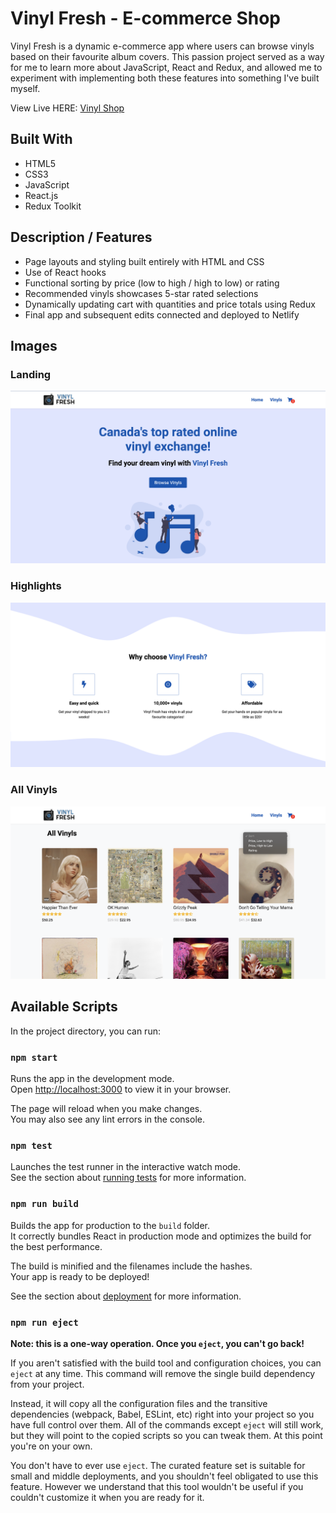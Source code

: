 # Vinyl Fresh - E-commerce Shop
Vinyl Fresh is a dynamic e-commerce app where users can browse vinyls based on their favourite album covers. This passion project served as a way for me to learn more about JavaScript, React and Redux, and allowed me to experiment with implementing both these features into something I've built myself.

View Live HERE: [Vinyl Shop](https://sharp-murdock-022be0.netlify.app/)



## Built With
- HTML5
- CSS3
- JavaScript
- React.js
- Redux Toolkit


## Description / Features
- Page layouts and styling built entirely with HTML and CSS
- Use of React hooks
- Functional sorting by price (low to high / high to low) or rating
- Recommended vinyls showcases 5-star rated selections
- Dynamically updating cart with quantities and price totals using Redux
- Final app and subsequent edits connected and deployed to Netlify




## Images


### Landing
!['Landing page of website'](https://github.com/JoshuaHaughton/vinyl-shop/blob/main/docs/Landing.png)


### Highlights
!['Highlights of website'](https://github.com/JoshuaHaughton/vinyl-shop/blob/main/docs/Highlights.png)


### All Vinyls
!['List of all available vinyls'](https://github.com/JoshuaHaughton/vinyl-shop/blob/main/docs/All-Vinyls.png)




## Available Scripts

In the project directory, you can run:

### `npm start`

Runs the app in the development mode.\
Open [http://localhost:3000](http://localhost:3000) to view it in your browser.

The page will reload when you make changes.\
You may also see any lint errors in the console.

### `npm test`

Launches the test runner in the interactive watch mode.\
See the section about [running tests](https://facebook.github.io/create-react-app/docs/running-tests) for more information.

### `npm run build`

Builds the app for production to the `build` folder.\
It correctly bundles React in production mode and optimizes the build for the best performance.

The build is minified and the filenames include the hashes.\
Your app is ready to be deployed!

See the section about [deployment](https://facebook.github.io/create-react-app/docs/deployment) for more information.

### `npm run eject`

**Note: this is a one-way operation. Once you `eject`, you can't go back!**

If you aren't satisfied with the build tool and configuration choices, you can `eject` at any time. This command will remove the single build dependency from your project.

Instead, it will copy all the configuration files and the transitive dependencies (webpack, Babel, ESLint, etc) right into your project so you have full control over them. All of the commands except `eject` will still work, but they will point to the copied scripts so you can tweak them. At this point you're on your own.

You don't have to ever use `eject`. The curated feature set is suitable for small and middle deployments, and you shouldn't feel obligated to use this feature. However we understand that this tool wouldn't be useful if you couldn't customize it when you are ready for it.
